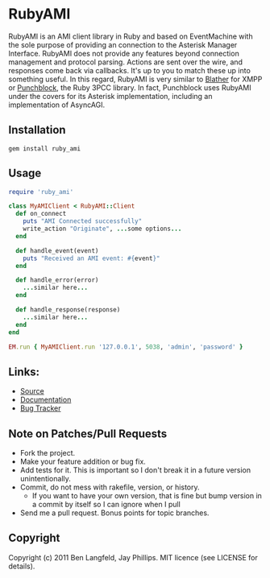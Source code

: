 # RubyAMI
RubyAMI is an AMI client library in Ruby and based on EventMachine with the sole purpose of providing an connection to the Asterisk Manager Interface. RubyAMI does not provide any features beyond connection management and protocol parsing. Actions are sent over the wire, and responses come back via callbacks. It's up to you to match these up into something useful. In this regard, RubyAMI is very similar to [Blather](https://github.com/sprsquish/blather) for XMPP or [Punchblock](https://github.com/adhearsion/punchblock), the Ruby 3PCC library. In fact, Punchblock uses RubyAMI under the covers for its Asterisk implementation, including an implementation of AsyncAGI.

## Installation
    gem install ruby_ami

## Usage
```ruby
require 'ruby_ami'

class MyAMIClient < RubyAMI::Client
  def on_connect
    puts "AMI Connected successfully"
    write_action "Originate", ...some options...
  end

  def handle_event(event)
    puts "Received an AMI event: #{event}"
  end

  def handle_error(error)
    ...similar here...
  end

  def handle_response(response)
    ...similar here...
  end
end

EM.run { MyAMIClient.run '127.0.0.1', 5038, 'admin', 'password' }
```

## Links:
* [Source](https://github.com/adhearsion/ruby_ami)
* [Documentation](http://rdoc.info/github/adhearsion/ruby_ami/master/frames)
* [Bug Tracker](https://github.com/adhearsion/ruby_ami/issues)

## Note on Patches/Pull Requests

* Fork the project.
* Make your feature addition or bug fix.
* Add tests for it. This is important so I don't break it in a future version unintentionally.
* Commit, do not mess with rakefile, version, or history.
  * If you want to have your own version, that is fine but bump version in a commit by itself so I can ignore when I pull
* Send me a pull request. Bonus points for topic branches.

## Copyright

Copyright (c) 2011 Ben Langfeld, Jay Phillips. MIT licence (see LICENSE for details).

